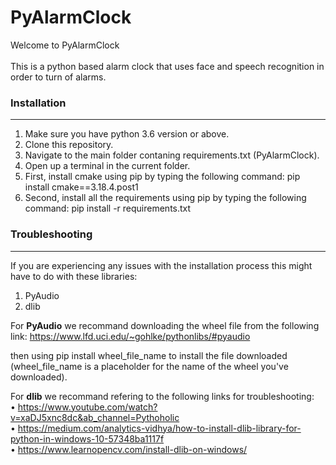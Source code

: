 # PyAlarmClock

Welcome to PyAlarmClock<br><br>This is a python based alarm clock that uses face and speech recognition in order to turn of alarms.

### Installation
---
1. Make sure you have python 3.6 version or above.
2. Clone this repository.
3. Navigate to the main folder contaning requirements.txt (PyAlarmClock).
4. Open up a terminal in the current folder.
5. First, install cmake using pip by typing the following command: pip install cmake==3.18.4.post1
6. Second, install all the requirements using pip by typing the following command: pip install -r requirements.txt

### Troubleshooting
---
If you are experiencing any issues with the installation process this might have to do with these libraries:
1. PyAudio
2. dlib

For **PyAudio** we recommand downloading the wheel file from the following link:
https://www.lfd.uci.edu/~gohlke/pythonlibs/#pyaudio

then using pip install wheel_file_name to install the file downloaded (wheel_file_name is a placeholder for the name of the wheel you've downloaded).

For **dlib** we recommand refering to the following links for troubleshooting:<br>
•	https://www.youtube.com/watch?v=xaDJ5xnc8dc&ab_channel=Pythoholic<br>
•	https://medium.com/analytics-vidhya/how-to-install-dlib-library-for-python-in-windows-10-57348ba1117f<br>
•	https://www.learnopencv.com/install-dlib-on-windows/<br>
